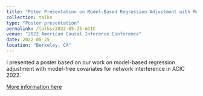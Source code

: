 ```yaml
---
title: "Poter Presentation on Model-Based Regression Adjustment with Model-Free Covariates for Network Interference"
collection: talks
type: "Poster presentation"
permalink: /talks/2022-05-25-ACIC
venue: "2022 American Causal Inference Conference"
date: 2022-05-25
location: "Berkeley, CA"
---
```


I presented a poster based on our work on model-based regression adjustment with model-free covariates for network interference in ACIC 2022.

[More information here](https://ctml.berkeley.edu/american-causal-inference-conference-2022)
